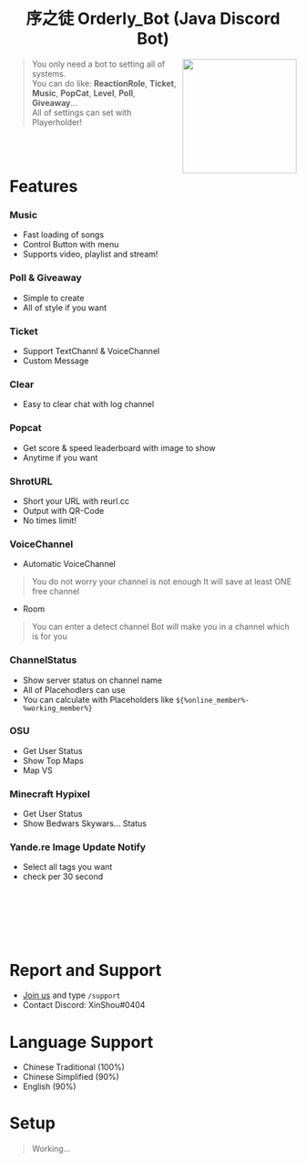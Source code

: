 <h1 align="center">序之徒 Orderly_Bot  (Java Discord Bot)</h1>

<img align="right" src="https://cdn.discordapp.com/avatars/576747435653595136/23f83723ab3be18ee7d6189fcd39df99.webp?size=256" height="200" width="200">

> 
> You only need a bot to setting all of systems. <br>
> You can do like: **ReactionRole**, **Ticket**, **Music**, **PopCat**, **Level**, **Poll**, **Giveaway**... <br>
> All of settings can set with Playerholder!
>
<br><br>


# Features
### Music
  * Fast loading of songs
  * Control Button with menu
  * Supports video, playlist and stream!

### Poll & Giveaway
  * Simple to create
  * All of style if you want
 
 
### Ticket
  * Support TextChannl & VoiceChannel
  * Custom Message
 
 
### Clear
  * Easy to clear chat with log channel
 
 
### Popcat
  * Get score & speed leaderboard with image to show
  * Anytime if you want
 
 
### ShrotURL
  * Short your URL with reurl.cc
  * Output with QR-Code
  * No times limit!


### VoiceChannel
  * Automatic VoiceChannel
  > You do not worry your channel is not enough
  > It will save at least ONE free channel
  
  * Room
  > You can enter a detect channel
  > Bot will make you in a channel which is for you
  
 
### ChannelStatus
  * Show server status on channel name
  * All of Placehodlers can use
  * You can calculate with Placeholders like `${%online_member%-%working_member%}`
  
 
### OSU
  * Get User Status
  * Show Top Maps
  * Map VS

 
### Minecraft Hypixel
  * Get User Status
  * Show Bedwars Skywars... Status
  
 
### Yande.re Image Update Notify
  * Select all tags you want
  * check per 30 second
  
  
<br><br><br><br><br>

# Report and Support
  * [Join us](https://discord.gg/ZV3PaCscc7) and type `/support` <message>
  * Contact Discord: XinShou#0404 

# Language Support
  * Chinese Traditional (100%)
  * Chinese Simplified (90%)
  * English (90%)
 

# Setup
  > Working...
